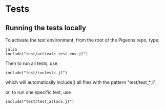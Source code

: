 # Tests

## Running the tests locally

To activate the test environment, from the root of the Pigeons repo, type:

```
julia 
include("test/activate_test_env.jl")
```

Then to run all tests, use

```
include("test/runtests.jl")
```

which will automatically include() all files with 
the pattern "test/test_*.jl", 

or, to run one specific test, use 

```
include("test/test_allocs.jl")
```


